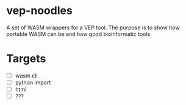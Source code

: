 # vep-noodles
A set of WASM wrappers for a VEP tool. The purpose is to show how portable WASM can be and how good bioinformatic tools

# Targets

- [ ] wasm cli
- [ ] python import
- [ ] html
- [ ] ???
